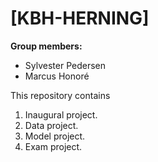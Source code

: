 # \[KBH-HERNING]

**Group members:**
- Sylvester Pedersen
- Marcus Honoré 

This repository contains  
1. Inaugural project. 
2. Data project. 
3. Model project.
4. Exam project.
